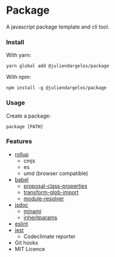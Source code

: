 # Package

A javascript package template and cli tool.

### Install

With yarn:

```
yarn global add @juliendargelos/package
```

With npm:

```
npm install -g @juliendargelos/package
```

### Usage

Create a package:

```
package [PATH]
```

### Features

- [rollup](https://github.com/rollup/rollup)
    + cmjs
    + es
    + umd (browser compatible)
- [babel](https://github.com/babel/babel)
    + [proposal-class-properties](https://github.com/babel/babel/tree/master/packages/babel-plugin-proposal-class-properties)
    + [transform-glob-import](https://github.com/devongovett/babel-plugin-transform-glob-import)
    + [module-resolver](https://github.com/tleunen/babel-plugin-module-resolver)
- [jsdoc](https://github.com/jsdoc3/jsdoc)
    + [minami](https://github.com/nijikokun/minami)
    + [inheritparams](https://github.com/juliendargelos/jsdoc-inheritparams-plugin)
- [eslint](https://github.com/eslint/eslint)
- [jest](https://github.com/facebook/jest)
    + Codeclimate reporter
- Git hooks
- MIT Licence
